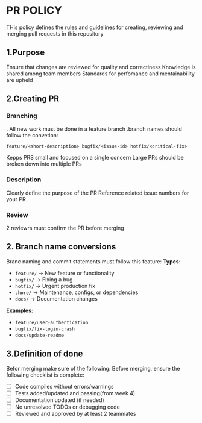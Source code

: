 # PR POLICY

THis policy defines the rules and guidelines for creating, reviewing and merging pull requests in this repository

## 1.Purpose

Ensure that changes are reviewed for quality and
correctiness
Knowledge is shared among team members
Standards for perfomance and mentainability are upheld

## 2.Creating PR

### Branching

. All new work must be done in a feature branch
.branch names should follow the
convetion:

`feature/<short-description>
bugfix/<issue-id>
hotfix/<critical-fix>
`

Kepps PRS small and focused on a single concern
Large PRs should be broken down into multiple PRs

### Description

Clearly define the purpose of the PR
Reference related issue numbers for your PR

### Review

2 reviewrs must confirm the PR before merging

## 2. Branch name conversions

Branc naming and commit statements must follow this feature:
**Types:**

- `feature/` → New feature or functionality
- `bugfix/` → Fixing a bug
- `hotfix/` → Urgent production fix
- `chore/` → Maintenance, configs, or dependencies
- `docs/` → Documentation changes

**Examples:**

- `feature/user-authentication`
- `bugfix/fix-login-crash`
- `docs/update-readme`

## 3.Definition of done

Befor merging make sure of the following:
Before merging, ensure the following checklist is complete:

- [ ] Code compiles without errors/warnings
- [ ] Tests added/updated and passing(from week 4)
- [ ] Documentation updated (if needed)
- [ ] No unresolved TODOs or debugging code
- [ ] Reviewed and approved by at least 2 teammates
